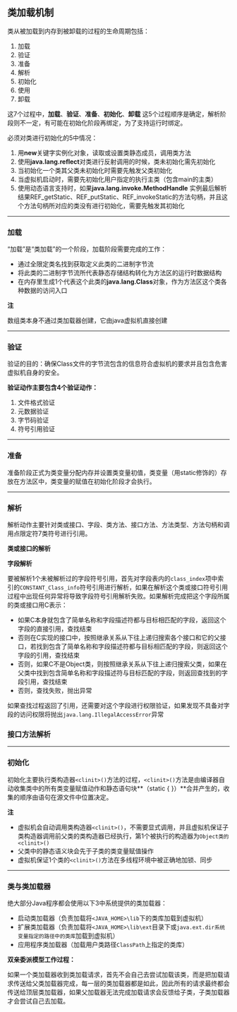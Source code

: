 ## 类加载机制

类从被加载到内存到被卸载的过程的生命周期包括：

1. 加载
2. 验证
3. 准备
4. 解析
5. 初始化
6. 使用
7. 卸载

这7个过程中，**加载**、**验证**、**准备**、**初始化**、**卸载** 这5个过程顺序是确定，解析阶段则不一定，有可能在初始化阶段再绑定，为了支持运行时绑定。



必须对类进行初始化的5中情况：

1. 用**new**关键字实例化对象，读取或设置类静态成员，调用类方法
2. 使用**java.lang.reflect**对类进行反射调用的时候，类未初始化需先初始化
3. 当初始化一个类其父类未初始化时需要先触发父类初始化
4. 当虚拟机启动时，需要先初始化用户指定的执行主类（包含main的主类）
5. 使用动态语言支持时，如果**java.lang.invoke.MethodHandle** 实例最后解析结果REF_getStatic、REF_putStatic、REF_invokeStatic的方法句柄，并且这个方法句柄所对应的类没有进行初始化，需要先触发其初始化

-----

### 加载

“加载”是“类加载”的一个阶段，加载阶段需要完成的工作：

+ 通过全限定类名找到获取定义此类的二进制字节流
+ 将此类的二进制字节流所代表静态存储结构转化为方法区的运行时数据结构
+ 在内存里生成1个代表这个此类的**java.lang.Class**对象，作为方法区这个类各种数据的访问入口

**注**

数组类本身不通过类加载器创建，它由java虚拟机直接创建

---

### 验证

验证的目的：确保Class文件的字节流包含的信息符合虚拟机的要求并且包含危害虚拟机自身的安全。

**验证动作主要包含4个验证动作：**

1. 文件格式验证
2. 元数据验证
3. 字节码验证
4. 符号引用验证



----

### 准备

准备阶段正式为类变量分配内存并设置类变量初值，类变量（用static修饰的）存放在方法区中，类变量的赋值在初始化阶段才会执行。



---

### 解析

解析动作主要针对类或接口、字段、类方法、接口方法、方法类型、方法句柄和调用点限定符7类符号进行引用。

**类或接口的解析**



**字段解析**

要被解析1个未被解析过的字段符号引用，首先对字段表内的`class_index`项中索引的`CONSTANT_Class_info`符号引用进行解析，如果在解析这个类或接口符号引用过程中出现任何异常将导致字段符号引用解析失败。如果解析完成把这个字段所属的类或接口用C表示：

+ 如果C本身就包含了简单名称和字段描述符都与目标相匹配的字段，返回这个字段的直接引用，查找结束
+ 否则在C实现的接口中，按照继承关系从下往上递归搜索各个接口和它的父接口，若找到包含了简单名称和字段描述符都与目标相匹配的字段，则返回这个字段的引用，查找结束
+ 否则，如果C不是Object类，则按照继承关系从下往上递归搜索父类，如果在父类中找到包含简单名称和字段描述符与目标匹配的字段，则返回查找到的字段引用，查找结束
+ 否则，查找失败，抛出异常

如果查找过程返回了引用，还需要对这个字段进行权限验证，如果发现不具备对字段的访问权限将抛出`java.lang.IllegalAccessError`异常



### 接口方法解析



----

### 初始化

初始化主要执行类构造器`<clinit>()`方法的过程，`<clinit>()`方法是由编译器自动收集类中的所有类变量赋值动作和静态语句块**（static { }）**合并产生的，收集的顺序由语句在源文件中位置决定。

**注**

+ 虚拟机会自动调用类构造器`<clinit>()`，不需要显式调用，并且虚拟机保证子类构造器调用前父类的类构造器已经执行，第1个被执行的构造器为`Object类的<clinit>()`
+ 父类中的静态语义块会先于子类的类变量赋值操作
+ 虚拟机保证1个类的`<clinit>()`方法在多线程环境中被正确地加锁、同步



----

### 类与类加载器

绝大部分Java程序都会使用以下3中系统提供的类加载器：

+ 启动类加载器（负责加载将`<JAVA_HOME>\lib`下的类库加载到虚拟机）
+ 扩展类加载器（负责加载将`<JAVA_HOME>\lib\ext`目录下或`java.ext.dir系统变量指定的路径中的类库`加载到虚拟机）
+ 应用程序类加载器（加载用户类路径`ClassPath`上指定的类库）

**双亲委派模型工作过程：**

如果一个类加载器收到类加载请求，首先不会自己去尝试加载该类，而是把加载请求传送给父类加载器完成，每一层的类加载器都是如此，因此所有的请求最终都会传送给顶层类加载器，如果父加载器无法完成加载请求会反馈给子类，子类加载器才会尝试自己去加载。

